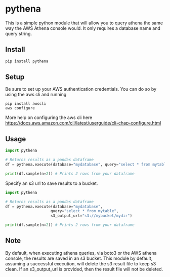 # pythena

This is a simple python module that will allow you to query athena the same way the AWS Athena console would. It only requires a database name and query string.

## Install
```bash
pip install pythena
```

## Setup
Be sure to set up your AWS authentication credentials. You can do so by using the aws cli and running
```
pip install awscli
aws configure
```
More help on configuring the aws cli here https://docs.aws.amazon.com/cli/latest/userguide/cli-chap-configure.html



## Usage

```python
import pythena

# Returns results as a pandas dataframe
df = pythena.execute(database="mydatabase", query="select * from mytable")

print(df.sample(n=2)) # Prints 2 rows from your dataframe
```

Specify an s3 url to save results to a bucket.
```python
import pythena

# Returns results as a pandas dataframe
df = pythena.execute(database="mydatabase", 
                    query="select * from mytable", 
                    s3_output_url="s3://mybucket/mydir")

print(df.sample(n=2)) # Prints 2 rows from your dataframe
```

## Note
By default, when executing athena queries, via boto3 or the AWS athena console, the results are saved in an s3 bucket. This module by default, assuming a successful execution, will delete the s3 result file to keep s3 clean. If an s3_output_url is provided, then the result file will not be deleted.